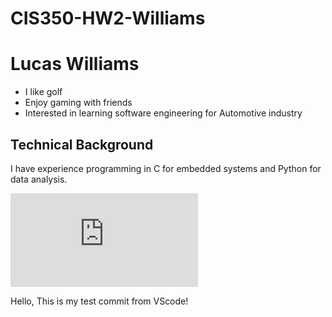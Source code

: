 # CIS350-HW2-Williams

# Lucas Williams

- I like golf
- Enjoy gaming with friends
- Interested in learning software engineering for Automotive industry

## Technical Background

I have experience programming in C for embedded systems and Python for data analysis.

![Meme](https://www.facebook.com/photo.php?fbid=1818917371557645&id=362916323824431&set=a.362920690490661)

Hello, This is my test commit from VScode!
